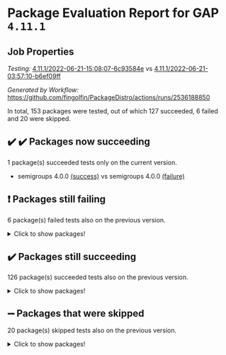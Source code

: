 # Package Evaluation Report for GAP `4.11.1`

## Job Properties

*Testing:* [4.11.1/2022-06-21-15:08:07-6c93584e](https://github.com/fingolfin/PackageDistro/blob/data/reports/4.11.1/2022-06-21-15:08:07-6c93584e) vs [4.11.1/2022-06-21-03:57:10-b6ef09ff](https://github.com/fingolfin/PackageDistro/blob/data/reports/4.11.1/2022-06-21-03:57:10-b6ef09ff)

*Generated by Workflow:* https://github.com/fingolfin/PackageDistro/actions/runs/2536188850

In total, 153 packages were tested, out of which 127 succeeded, 6 failed and 20 were skipped.

## :heavy_check_mark: :heavy_check_mark: Packages now succeeding

1 package(s) succeeded tests only on the current version.
- semigroups 4.0.0 [(success)](https://github.com/fingolfin/PackageDistro/runs/6987024319?check_suite_focus=true) vs semigroups 4.0.0 [(failure)](https://github.com/fingolfin/PackageDistro/runs/6977551304?check_suite_focus=true)

## :exclamation: Packages still failing

6 package(s) failed tests also on the previous version.
<details><summary>Click to show packages!</summary>

- fining 1.4.1 [(failure)](https://github.com/fingolfin/PackageDistro/runs/6987011552?check_suite_focus=true)
- francy 1.2.4 [(failure)](https://github.com/fingolfin/PackageDistro/runs/6987012649?check_suite_focus=true)
- hap 1.41 [(failure)](https://github.com/fingolfin/PackageDistro/runs/6987014686?check_suite_focus=true)
- normalizinterface 1.3.2 [(failure)](https://github.com/fingolfin/PackageDistro/runs/6987019642?check_suite_focus=true)
- packagemanager 1.2 [(failure)](https://github.com/fingolfin/PackageDistro/runs/6987020678?check_suite_focus=true)
- recog 1.3.2 [(failure)](https://github.com/fingolfin/PackageDistro/runs/6987023450?check_suite_focus=true)
</details>

## :heavy_check_mark: Packages still succeeding

126 package(s) succeeded tests also on the previous version.
<details><summary>Click to show packages!</summary>

- ace 5.4 [(success)](https://github.com/fingolfin/PackageDistro/runs/6987004757?check_suite_focus=true)
- aclib 1.3.2 [(success)](https://github.com/fingolfin/PackageDistro/runs/6987004938?check_suite_focus=true)
- agt 0.2 [(success)](https://github.com/fingolfin/PackageDistro/runs/6987005124?check_suite_focus=true)
- alnuth 3.2.1 [(success)](https://github.com/fingolfin/PackageDistro/runs/6987005275?check_suite_focus=true)
- anupq 3.2.6 [(success)](https://github.com/fingolfin/PackageDistro/runs/6987005444?check_suite_focus=true)
- atlasrep 2.1.2 [(success)](https://github.com/fingolfin/PackageDistro/runs/6987005735?check_suite_focus=true)
- autodoc 2022.03.10 [(success)](https://github.com/fingolfin/PackageDistro/runs/6987005898?check_suite_focus=true)
- automata 1.15 [(success)](https://github.com/fingolfin/PackageDistro/runs/6987006229?check_suite_focus=true)
- automgrp 1.3.2 [(success)](https://github.com/fingolfin/PackageDistro/runs/6987006377?check_suite_focus=true)
- autpgrp 1.10.2 [(success)](https://github.com/fingolfin/PackageDistro/runs/6987006549?check_suite_focus=true)
- cap 2022.06-04 [(success)](https://github.com/fingolfin/PackageDistro/runs/6987006765?check_suite_focus=true)
- caratinterface 2.3.3 [(success)](https://github.com/fingolfin/PackageDistro/runs/6987006933?check_suite_focus=true)
- cddinterface 2020.06.24 [(success)](https://github.com/fingolfin/PackageDistro/runs/6987007100?check_suite_focus=true)
- circle 1.6.5 [(success)](https://github.com/fingolfin/PackageDistro/runs/6987007236?check_suite_focus=true)
- classicpres 1.22 [(success)](https://github.com/fingolfin/PackageDistro/runs/6987007354?check_suite_focus=true)
- cohomolo 1.6.10 [(success)](https://github.com/fingolfin/PackageDistro/runs/6987007510?check_suite_focus=true)
- congruence 1.2.4 [(success)](https://github.com/fingolfin/PackageDistro/runs/6987007653?check_suite_focus=true)
- corelg 1.56 [(success)](https://github.com/fingolfin/PackageDistro/runs/6987007779?check_suite_focus=true)
- crime 1.6 [(success)](https://github.com/fingolfin/PackageDistro/runs/6987008005?check_suite_focus=true)
- crisp 1.4.5 [(success)](https://github.com/fingolfin/PackageDistro/runs/6987008296?check_suite_focus=true)
- crypting 0.10 [(success)](https://github.com/fingolfin/PackageDistro/runs/6987008533?check_suite_focus=true)
- cryst 4.1.24 [(success)](https://github.com/fingolfin/PackageDistro/runs/6987008758?check_suite_focus=true)
- crystcat 1.1.9 [(success)](https://github.com/fingolfin/PackageDistro/runs/6987008976?check_suite_focus=true)
- ctbllib 1.3.4 [(success)](https://github.com/fingolfin/PackageDistro/runs/6987009233?check_suite_focus=true)
- cubefree 1.19 [(success)](https://github.com/fingolfin/PackageDistro/runs/6987009526?check_suite_focus=true)
- curlinterface 2.2.2 [(success)](https://github.com/fingolfin/PackageDistro/runs/6987009776?check_suite_focus=true)
- cvec 2.7.5 [(success)](https://github.com/fingolfin/PackageDistro/runs/6987009967?check_suite_focus=true)
- datastructures 0.2.7 [(success)](https://github.com/fingolfin/PackageDistro/runs/6987010124?check_suite_focus=true)
- deepthought 1.0.5 [(success)](https://github.com/fingolfin/PackageDistro/runs/6987010298?check_suite_focus=true)
- design 1.7 [(success)](https://github.com/fingolfin/PackageDistro/runs/6987010406?check_suite_focus=true)
- difsets 2.3.1 [(success)](https://github.com/fingolfin/PackageDistro/runs/6987010546?check_suite_focus=true)
- digraphs 1.5.3 [(success)](https://github.com/fingolfin/PackageDistro/runs/6987010666?check_suite_focus=true)
- edim 1.3.5 [(success)](https://github.com/fingolfin/PackageDistro/runs/6987010835?check_suite_focus=true)
- example 4.3.1 [(success)](https://github.com/fingolfin/PackageDistro/runs/6987010967?check_suite_focus=true)
- factint 1.6.3 [(success)](https://github.com/fingolfin/PackageDistro/runs/6987011103?check_suite_focus=true)
- ferret 1.0.7 [(success)](https://github.com/fingolfin/PackageDistro/runs/6987011248?check_suite_focus=true)
- fga 1.4.0 [(success)](https://github.com/fingolfin/PackageDistro/runs/6987011384?check_suite_focus=true)
- float 1.0.3 [(success)](https://github.com/fingolfin/PackageDistro/runs/6987011712?check_suite_focus=true)
- format 1.4.3 [(success)](https://github.com/fingolfin/PackageDistro/runs/6987011859?check_suite_focus=true)
- forms 1.2.7 [(success)](https://github.com/fingolfin/PackageDistro/runs/6987011970?check_suite_focus=true)
- fplsa 1.2.5 [(success)](https://github.com/fingolfin/PackageDistro/runs/6987012167?check_suite_focus=true)
- fr 2.4.8 [(success)](https://github.com/fingolfin/PackageDistro/runs/6987012426?check_suite_focus=true)
- fwtree 1.3 [(success)](https://github.com/fingolfin/PackageDistro/runs/6987012845?check_suite_focus=true)
- gbnp 1.0.5 [(success)](https://github.com/fingolfin/PackageDistro/runs/6987012987?check_suite_focus=true)
- generalizedmorphismsforcap 2022.05-01 [(success)](https://github.com/fingolfin/PackageDistro/runs/6987013144?check_suite_focus=true)
- genss 1.6.6 [(success)](https://github.com/fingolfin/PackageDistro/runs/6987013337?check_suite_focus=true)
- gradedringforhomalg 2022.03-01 [(success)](https://github.com/fingolfin/PackageDistro/runs/6987013551?check_suite_focus=true)
- grape 4.8.5 [(success)](https://github.com/fingolfin/PackageDistro/runs/6987013713?check_suite_focus=true)
- groupoids 1.69 [(success)](https://github.com/fingolfin/PackageDistro/runs/6987013860?check_suite_focus=true)
- grpconst 2.6.2 [(success)](https://github.com/fingolfin/PackageDistro/runs/6987014092?check_suite_focus=true)
- guarana 0.96.3 [(success)](https://github.com/fingolfin/PackageDistro/runs/6987014276?check_suite_focus=true)
- guava 3.16 [(success)](https://github.com/fingolfin/PackageDistro/runs/6987014490?check_suite_focus=true)
- hapcryst 0.1.14 [(success)](https://github.com/fingolfin/PackageDistro/runs/6987014832?check_suite_focus=true)
- hecke 1.5.3 [(success)](https://github.com/fingolfin/PackageDistro/runs/6987015008?check_suite_focus=true)
- help 3.5 [(success)](https://github.com/fingolfin/PackageDistro/runs/6987015238?check_suite_focus=true)
- idrel 2.44 [(success)](https://github.com/fingolfin/PackageDistro/runs/6987015441?check_suite_focus=true)
- images 1.3.1 [(success)](https://github.com/fingolfin/PackageDistro/runs/6987015609?check_suite_focus=true)
- intpic 0.3.0 [(success)](https://github.com/fingolfin/PackageDistro/runs/6987015758?check_suite_focus=true)
- io 4.7.2 [(success)](https://github.com/fingolfin/PackageDistro/runs/6987015908?check_suite_focus=true)
- irredsol 1.4.3 [(success)](https://github.com/fingolfin/PackageDistro/runs/6987016094?check_suite_focus=true)
- json 2.1.0 [(success)](https://github.com/fingolfin/PackageDistro/runs/6987016233?check_suite_focus=true)
- jupyterkernel 1.4.1 [(success)](https://github.com/fingolfin/PackageDistro/runs/6987016415?check_suite_focus=true)
- jupyterviz 1.5.1 [(success)](https://github.com/fingolfin/PackageDistro/runs/6987016608?check_suite_focus=true)
- kan 1.34 [(success)](https://github.com/fingolfin/PackageDistro/runs/6987016804?check_suite_focus=true)
- kbmag 1.5.9 [(success)](https://github.com/fingolfin/PackageDistro/runs/6987016916?check_suite_focus=true)
- laguna 3.9.5 [(success)](https://github.com/fingolfin/PackageDistro/runs/6987017020?check_suite_focus=true)
- liealgdb 2.2.1 [(success)](https://github.com/fingolfin/PackageDistro/runs/6987017150?check_suite_focus=true)
- liepring 2.6 [(success)](https://github.com/fingolfin/PackageDistro/runs/6987017277?check_suite_focus=true)
- liering 2.4.2 [(success)](https://github.com/fingolfin/PackageDistro/runs/6987017473?check_suite_focus=true)
- linearalgebraforcap 2022.06-02 [(success)](https://github.com/fingolfin/PackageDistro/runs/6987017632?check_suite_focus=true)
- loops 3.4.1 [(success)](https://github.com/fingolfin/PackageDistro/runs/6987017787?check_suite_focus=true)
- lpres 1.0.3 [(success)](https://github.com/fingolfin/PackageDistro/runs/6987017955?check_suite_focus=true)
- majoranaalgebras 1.4 [(success)](https://github.com/fingolfin/PackageDistro/runs/6987018138?check_suite_focus=true)
- mapclass 1.4.5 [(success)](https://github.com/fingolfin/PackageDistro/runs/6987018327?check_suite_focus=true)
- matgrp 0.64 [(success)](https://github.com/fingolfin/PackageDistro/runs/6987018540?check_suite_focus=true)
- modisom 2.5.2 [(success)](https://github.com/fingolfin/PackageDistro/runs/6987018784?check_suite_focus=true)
- modulepresentationsforcap 2022.05-03 [(success)](https://github.com/fingolfin/PackageDistro/runs/6987018951?check_suite_focus=true)
- monoidalcategories 2022.06-06 [(success)](https://github.com/fingolfin/PackageDistro/runs/6987019075?check_suite_focus=true)
- nconvex 2020.11-04 [(success)](https://github.com/fingolfin/PackageDistro/runs/6987019224?check_suite_focus=true)
- nilmat 1.4.1 [(success)](https://github.com/fingolfin/PackageDistro/runs/6987019365?check_suite_focus=true)
- nock 1.5 [(success)](https://github.com/fingolfin/PackageDistro/runs/6987019510?check_suite_focus=true)
- nq 2.5.8 [(success)](https://github.com/fingolfin/PackageDistro/runs/6987019783?check_suite_focus=true)
- numericalsgps 1.3.0 [(success)](https://github.com/fingolfin/PackageDistro/runs/6987019943?check_suite_focus=true)
- openmath 11.5.1 [(success)](https://github.com/fingolfin/PackageDistro/runs/6987020120?check_suite_focus=true)
- orb 4.8.4 [(success)](https://github.com/fingolfin/PackageDistro/runs/6987020468?check_suite_focus=true)
- patternclass 2.4.2 [(success)](https://github.com/fingolfin/PackageDistro/runs/6987020820?check_suite_focus=true)
- permut 2.0.4 [(success)](https://github.com/fingolfin/PackageDistro/runs/6987021034?check_suite_focus=true)
- polenta 1.3.10 [(success)](https://github.com/fingolfin/PackageDistro/runs/6987021255?check_suite_focus=true)
- polymaking 0.8.6 [(success)](https://github.com/fingolfin/PackageDistro/runs/6987021547?check_suite_focus=true)
- primgrp 3.4.2 [(success)](https://github.com/fingolfin/PackageDistro/runs/6987021693?check_suite_focus=true)
- profiling 2.5.0 [(success)](https://github.com/fingolfin/PackageDistro/runs/6987021809?check_suite_focus=true)
- qpa 1.33 [(success)](https://github.com/fingolfin/PackageDistro/runs/6987021967?check_suite_focus=true)
- quagroup 1.8.3 [(success)](https://github.com/fingolfin/PackageDistro/runs/6987022146?check_suite_focus=true)
- radiroot 2.9 [(success)](https://github.com/fingolfin/PackageDistro/runs/6987022293?check_suite_focus=true)
- rcwa 4.6.4 [(success)](https://github.com/fingolfin/PackageDistro/runs/6987022948?check_suite_focus=true)
- rds 1.8 [(success)](https://github.com/fingolfin/PackageDistro/runs/6987023197?check_suite_focus=true)
- repndecomp 1.2.1 [(success)](https://github.com/fingolfin/PackageDistro/runs/6987023641?check_suite_focus=true)
- repsn 3.1.0 [(success)](https://github.com/fingolfin/PackageDistro/runs/6987023745?check_suite_focus=true)
- resclasses 4.7.2 [(success)](https://github.com/fingolfin/PackageDistro/runs/6987023916?check_suite_focus=true)
- scscp 2.3.1 [(success)](https://github.com/fingolfin/PackageDistro/runs/6987024116?check_suite_focus=true)
- sglppow 2.2 [(success)](https://github.com/fingolfin/PackageDistro/runs/6987024527?check_suite_focus=true)
- sgpviz 0.999.5 [(success)](https://github.com/fingolfin/PackageDistro/runs/6987024790?check_suite_focus=true)
- simpcomp 2.1.14 [(success)](https://github.com/fingolfin/PackageDistro/runs/6987024953?check_suite_focus=true)
- singular 2020.12.18 [(success)](https://github.com/fingolfin/PackageDistro/runs/6987025108?check_suite_focus=true)
- sla 1.5.3 [(success)](https://github.com/fingolfin/PackageDistro/runs/6987025310?check_suite_focus=true)
- smallgrp 1.5 [(success)](https://github.com/fingolfin/PackageDistro/runs/6987025554?check_suite_focus=true)
- smallsemi 0.6.13 [(success)](https://github.com/fingolfin/PackageDistro/runs/6987025703?check_suite_focus=true)
- sonata 2.9.4 [(success)](https://github.com/fingolfin/PackageDistro/runs/6987025828?check_suite_focus=true)
- sophus 1.25 [(success)](https://github.com/fingolfin/PackageDistro/runs/6987025975?check_suite_focus=true)
- spinsym 1.5.2 [(success)](https://github.com/fingolfin/PackageDistro/runs/6987026084?check_suite_focus=true)
- symbcompcc 1.3.2 [(success)](https://github.com/fingolfin/PackageDistro/runs/6987026200?check_suite_focus=true)
- thelma 1.3 [(success)](https://github.com/fingolfin/PackageDistro/runs/6987026360?check_suite_focus=true)
- tomlib 1.2.9 [(success)](https://github.com/fingolfin/PackageDistro/runs/6987026574?check_suite_focus=true)
- toric 1.9.5 [(success)](https://github.com/fingolfin/PackageDistro/runs/6987026916?check_suite_focus=true)
- transgrp 3.6.2 [(success)](https://github.com/fingolfin/PackageDistro/runs/6987027065?check_suite_focus=true)
- ugaly 4.0.2 [(success)](https://github.com/fingolfin/PackageDistro/runs/6987027239?check_suite_focus=true)
- unipot 1.5 [(success)](https://github.com/fingolfin/PackageDistro/runs/6987027444?check_suite_focus=true)
- unitlib 4.1.0 [(success)](https://github.com/fingolfin/PackageDistro/runs/6987027576?check_suite_focus=true)
- utils 0.72 [(success)](https://github.com/fingolfin/PackageDistro/runs/6987027753?check_suite_focus=true)
- uuid 0.7 [(success)](https://github.com/fingolfin/PackageDistro/runs/6987028086?check_suite_focus=true)
- walrus 0.9991 [(success)](https://github.com/fingolfin/PackageDistro/runs/6987028387?check_suite_focus=true)
- wedderga 4.10.2 [(success)](https://github.com/fingolfin/PackageDistro/runs/6987028540?check_suite_focus=true)
- xmod 2.88 [(success)](https://github.com/fingolfin/PackageDistro/runs/6987028724?check_suite_focus=true)
- xmodalg 1.22 [(success)](https://github.com/fingolfin/PackageDistro/runs/6987028999?check_suite_focus=true)
- yangbaxter 0.10.0 [(success)](https://github.com/fingolfin/PackageDistro/runs/6987029335?check_suite_focus=true)
- zeromqinterface 0.13 [(success)](https://github.com/fingolfin/PackageDistro/runs/6987029569?check_suite_focus=true)
</details>

## :heavy_minus_sign: Packages that were skipped

20 package(s) skipped tests also on the previous version.
<details><summary>Click to show packages!</summary>

- 4ti2interface 2022.03-01 [(skipped)](https://github.com/fingolfin/PackageDistro/runs/6986847372?check_suite_focus=true)
- browse 1.8.14 [(skipped)](https://github.com/fingolfin/PackageDistro/runs/6986847372?check_suite_focus=true)
- examplesforhomalg 2022.03-01 [(skipped)](https://github.com/fingolfin/PackageDistro/runs/6986847372?check_suite_focus=true)
- gapdoc 1.6.5 [(skipped)](https://github.com/fingolfin/PackageDistro/runs/6986847372?check_suite_focus=true)
- gauss 2022.03-01 [(skipped)](https://github.com/fingolfin/PackageDistro/runs/6986847372?check_suite_focus=true)
- gaussforhomalg 2022.03-01 [(skipped)](https://github.com/fingolfin/PackageDistro/runs/6986847372?check_suite_focus=true)
- gradedmodules 2022.03-01 [(skipped)](https://github.com/fingolfin/PackageDistro/runs/6986847372?check_suite_focus=true)
- homalg 2022.03-01 [(skipped)](https://github.com/fingolfin/PackageDistro/runs/6986847372?check_suite_focus=true)
- homalgtocas 2022.03-01 [(skipped)](https://github.com/fingolfin/PackageDistro/runs/6986847372?check_suite_focus=true)
- io_forhomalg 2022.03-01 [(skipped)](https://github.com/fingolfin/PackageDistro/runs/6986847372?check_suite_focus=true)
- itc 1.5.1 [(skipped)](https://github.com/fingolfin/PackageDistro/runs/6986847372?check_suite_focus=true)
- localizeringforhomalg 2022.03-01 [(skipped)](https://github.com/fingolfin/PackageDistro/runs/6986847372?check_suite_focus=true)
- matricesforhomalg 2022.04-01 [(skipped)](https://github.com/fingolfin/PackageDistro/runs/6986847372?check_suite_focus=true)
- modules 2022.03-01 [(skipped)](https://github.com/fingolfin/PackageDistro/runs/6986847372?check_suite_focus=true)
- polycyclic 2.16 [(skipped)](https://github.com/fingolfin/PackageDistro/runs/6986847372?check_suite_focus=true)
- ringsforhomalg 2022.04-01 [(skipped)](https://github.com/fingolfin/PackageDistro/runs/6986847372?check_suite_focus=true)
- sco 2022.03-01 [(skipped)](https://github.com/fingolfin/PackageDistro/runs/6986847372?check_suite_focus=true)
- toolsforhomalg 2022.05-01 [(skipped)](https://github.com/fingolfin/PackageDistro/runs/6986847372?check_suite_focus=true)
- toricvarieties 2022.03.23 [(skipped)](https://github.com/fingolfin/PackageDistro/runs/6986847372?check_suite_focus=true)
- xgap 4.31 [(skipped)](https://github.com/fingolfin/PackageDistro/runs/6986847372?check_suite_focus=true)
</details>

